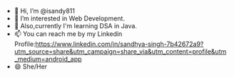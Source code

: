 - 👋 Hi, I’m @isandy811
- 👀 I’m interested in Web Development.
- 🌱 Also,currently I'm learning DSA in Java.
- 📫 You can reach me by my Linkedin Profile:https://www.linkedin.com/in/sandhya-singh-7b42672a9?utm_source=share&utm_campaign=share_via&utm_content=profile&utm_medium=android_app
- 😄 She/Her

<!---
isandy811/isandy811 is a ✨ special ✨ repository because its `README.md` (this file) appears on your GitHub profile.
You can click the Preview link to take a look at your changes.
--->
